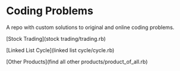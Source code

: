 # Coding Problems

A repo with custom solutions to original and online coding problems.

[Stock Trading](stock trading/trading.rb)

[Linked List Cycle](linked list cycle/cycle.rb)

[Other Products](find all other products/product_of_all.rb)
